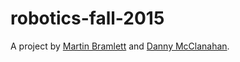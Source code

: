 robotics-fall-2015
==================

A project by [Martin Bramlett](https://github.com/bramlemk) and [Danny McClanahan](https://github.com/cosmicexplorer).
